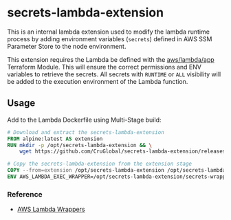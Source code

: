 # secrets-lambda-extension
This is an internal lambda extension used to modify the lambda runtime process by adding environment variables (`secrets`)
defined in AWS SSM Parameter Store to the node environment.

This extension requires the Lambda be defined with the [aws/lambda/app](https://github.com/CruGlobal/cru-terraform-modules/tree/main/aws/lambda/app) Terraform Module. This will ensure the
correct permissions and ENV variables to retrieve the secrets. All secrets with `RUNTIME` or `ALL` visibility will be
added to the execution environment of the Lambda function.

## Usage
Add to the Lambda Dockerfile using Multi-Stage build:
```dockerfile
# Download and extract the secrets-lambda-extension
FROM alpine:latest AS extension
RUN mkdir -p /opt/secrets-lambda-extension && \
    wget https://github.com/CruGlobal/secrets-lambda-extension/releases/download/v1.0.0/secrets-lambda-extension-linux-amd64.tar.gz -q -O - |tar -xzC /opt/secrets-lambda-extension/

# Copy the secrets-lambda-extension from the extension stage
COPY --from=extension /opt/secrets-lambda-extension /opt/secrets-lambda-extension
ENV AWS_LAMBDA_EXEC_WRAPPER=/opt/secrets-lambda-extension/secrets-wrapper
```

### Reference
- [AWS Lambda Wrappers](https://docs.aws.amazon.com/lambda/latest/dg/runtimes-modify.html)
